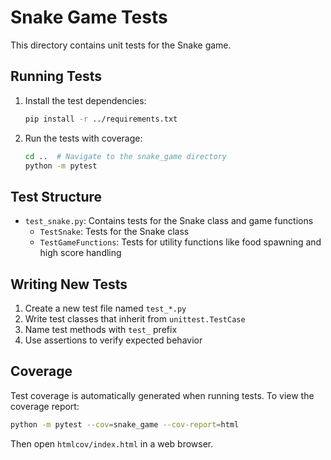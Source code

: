 # Snake Game Tests

This directory contains unit tests for the Snake game.

## Running Tests

1. Install the test dependencies:
   ```bash
   pip install -r ../requirements.txt
   ```

2. Run the tests with coverage:
   ```bash
   cd ..  # Navigate to the snake_game directory
   python -m pytest
   ```

## Test Structure

- `test_snake.py`: Contains tests for the Snake class and game functions
  - `TestSnake`: Tests for the Snake class
  - `TestGameFunctions`: Tests for utility functions like food spawning and high score handling

## Writing New Tests

1. Create a new test file named `test_*.py`
2. Write test classes that inherit from `unittest.TestCase`
3. Name test methods with `test_` prefix
4. Use assertions to verify expected behavior

## Coverage

Test coverage is automatically generated when running tests. To view the coverage report:

```bash
python -m pytest --cov=snake_game --cov-report=html
```

Then open `htmlcov/index.html` in a web browser.
